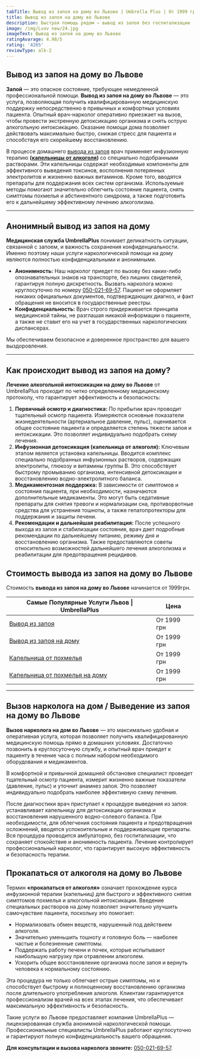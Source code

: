 ```yaml
---
tabTitle: Вывод из запоя на дому во Львове | Umbrella Plus | От 1999 грн
title: Вывод из запоя на дому во Львове
description: Быстрая помощь рядом — вывод из запоя без госпитализации
image: /img/Lvov new/24.jpg
imageText: Вывод из запоя на дому во Львове
ratingAvarage: 4.98/5
rating: '4265'
reviewType: alk-2
---
```


## Вывод из запоя на дому во Львове

**Запой** — это опасное состояние, требующее немедленной профессиональной помощи. **Вывод из запоя на дому во Львове** — это услуга, позволяющая получить квалифицированную медицинскую поддержку непосредственно в привычных и комфортных условиях пациента. Опытный врач-нарколог оперативно приезжает на вызов, чтобы провести экстренную детоксикацию организма и снять острую алкогольную интоксикацию. Оказание помощи дома позволяет действовать максимально быстро, снижая стресс для пациента и способствуя его скорейшему восстановлению.

В процессе домашнего [вывода из запоя](https://umbrella-plus.com.ua/lviv/vivod-iz-zapoia-lvov/) врач применяет инфузионную терапию **([капельницы от алкоголя](https://umbrella-plus.com.ua/lviv/kapelnica_ot_alkogola_v-lvov/))** со специально подобранными растворами. Эти капельницы содержат необходимые компоненты для эффективного выведения токсинов, восполнения потерянных электролитов и жизненно важных витаминов. Кроме того, вводятся препараты для поддержания всех систем организма. Используемые методы помогают значительно облегчить состояние пациента, снять симптомы похмелья и абстинентного синдрома, а также подготовить его к дальнейшему эффективному лечению алкоголизма.

***

## Анонимный вывод из запоя на дому

**Медицинская служба UmbrellaPlus** понимает деликатность ситуации, связанной с запоем, и важность сохранения конфиденциальности. Именно поэтому наши услуги наркологической помощи на дому являются полностью конфиденциальными и анонимными.

* **Анонимность:** Наш нарколог приедет по вызову без каких-либо опознавательных знаков на транспорте, без лишних свидетелей, гарантируя полную дискретность. Вызвать нарколога можно круглосуточно по номеру [050-021-69-57](tel:0500216957). Пациент не оформляет никаких официальных документов, подтверждающих диагноз, и факт обращения не вносится в государственные реестры.
* **Конфиденциальность:** Врач строго придерживается принципа медицинской тайны, не разглашая никакой информации о пациенте, а также не ставит его на учет в государственных наркологических диспансерах.

Мы обеспечиваем безопасное и доверенное пространство для вашего выздоровления.

***

## Как происходит вывод из запоя на дому?

**Лечение алкогольной интоксикации на дому во Львове** от UmbrellaPlus проходит по четко определенному медицинскому протоколу, что гарантирует эффективность и безопасность:

1. **Первичный осмотр и диагностика:** По прибытии врач проводит тщательный осмотр пациента. Измеряются основные показатели жизнедеятельности (артериальное давление, пульс), оценивается общее состояние пациента и определяется степень тяжести запоя и интоксикации. Это позволяет индивидуально подобрать схему лечения.
2. **Инфузионная детоксикация (капельница от алкоголя):** Ключевым этапом является установка капельницы. Вводится комплекс специально подобранных инфузионных растворов, содержащих электролиты, глюкозу и витамины группы B. Это способствует быстрому промыванию организма, интенсивной детоксикации и восстановлению водно-электролитного баланса.
3. **Медикаментозная поддержка:** В зависимости от симптомов и состояния пациента, при необходимости, назначаются дополнительные медикаменты. Это могут быть седативные препараты для снятия тревоги и нормализации сна, противорвотные средства для устранения тошноты, а также гепатопротекторы для поддержания и защиты печени.
4. **Рекомендации и дальнейшая реабилитация:** После успешного выхода из запоя и стабилизации состояния, врач дает подробные рекомендации по дальнейшему питанию, режиму дня и восстановлению организма. Также предоставляются советы относительно возможностей дальнейшего лечения алкоголизма и реабилитации для предотвращения рецидивов.

## Стоимость вывода из запоя на дому во Львове

Стоимость **вывода из запоя на дому во Львове** начинается от 1999грн.

| Самые Популярные Услуги Львов \| UmbrellaPlus                        | Цена        |
| -------------------------------------------------------------------- | ----------- |
| [Вывод из запоя](vivod-iz-zapoia-lvov)                               | От 1999 грн |
| [Вывод из запоя на дому](Vivod-iz-zapoia-na-domy-lvov)               | От 1999 грн |
| [Капельница от похмелья](Kapelnica_ot_alkogola_v-lvov)               | От 1999 грн |
| [Капельница от похмелья на дому](Kapelnica_ot_alkogola_na-domy-lvov) | От 1999 грн |

***

## Вызов нарколога на дом / Выведение из запоя на дому во Львове

**Вызов нарколога на дом во Львове** — это максимально удобная и оперативная услуга, которая позволяет получить квалифицированную медицинскую помощь прямо в домашних условиях. Достаточно позвонить в круглосуточную службу, и опытный врач приедет к пациенту в течение часа с полным набором необходимого оборудования и медикаментов.

В комфортной и привычной домашней обстановке специалист проведет тщательный осмотр пациента, измерит жизненно важные показатели (давление, пульс) и уточнит анамнез запоя. Это позволяет индивидуально подобрать наиболее эффективную схему лечения.

После диагностики врач приступает к процедуре выведения из запоя: устанавливает капельницу для детоксикации организма и восстановления нарушенного водно-солевого баланса. При необходимости, для облегчения состояния пациента и предотвращения осложнений, вводятся успокоительные и поддерживающие препараты. Вся процедура проводится амбулаторно, без госпитализации, что сохраняет спокойствие и анонимность пациента. Лечение контролирует профессиональный нарколог, что гарантирует высокую эффективность и безопасность терапии.

## Прокапаться от алкоголя на дому во Львове

Термин **«прокапаться от алкоголя»** означает прохождение курса инфузионной терапии (капельниц) для быстрого и эффективного снятия симптомов похмелья и алкогольной интоксикации. Введение специальных растворов на дому позволяет значительно улучшить самочувствие пациента, поскольку это помогает:

* Нормализовать обмен веществ, нарушенный под действием алкоголя.
* Значительно уменьшить тошноту и головную боль — наиболее частые и болезненные симптомы.
* Поддержать работу печени и почек, которые испытывают наибольшую нагрузку при отравлении алкоголем.
* Ускорить общее восстановление организма после запоя и вернуть человека к нормальному состоянию.

Эта процедура не только облегчает острые симптомы, но и способствует быстрому и полноценному восстановлению организма после длительного употребления алкоголя. Клиентам гарантируется профессионализм врачей на всех этапах лечения, что обеспечивает максимальную эффективность и безопасность.

Такие услуги во Львове предоставляет компания UmbrellaPlus — лицензированная служба анонимной наркологической помощи. Профессиональные специалисты UmbrellaPlus работают круглосуточно и гарантируют полную конфиденциальность вашего обращения.

**Для консультации и вызова нарколога звоните:** [050-021-69-57](tel:0500216957).
